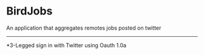 # BirdJobs
An application that aggregates remotes jobs posted on twitter

----------------------------------------------
*3-Legged sign in with Twitter using Oauth 1.0a
